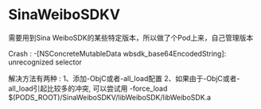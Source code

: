 # SinaWeiboSDKV
需要用到Sina WeiboSDK的某些特定版本，所以做了个Pod上来，自己管理版本

Crash : -[NSConcreteMutableData wbsdk_base64EncodedString]: unrecognized selector

解决方法有两种 :
1、添加-ObjC或者-all_load配置
2、如果由于-ObjC或者-all_load引起比较多的冲突, 可以尝试用 -force_load $(PODS_ROOT)/SinaWeiboSDKV/libWeiboSDK/libWeiboSDK.a
